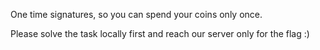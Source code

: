One time signatures, so you can spend your coins only once.

Please solve the task locally first and reach our server only for the flag :)
